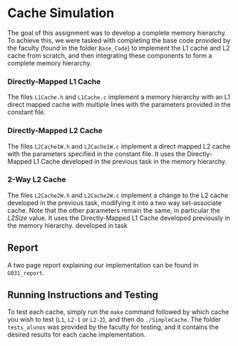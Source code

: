 # Cache Simulation

The goal of this assignment was to develop a complete memory hierarchy. To achieve this, we were tasked with completing the base code provided by the faculty (found in the folder `Base_Code`) to implement the L1 cache and L2 cache from scratch, and then integrating these components to form a complete memory hierarchy.

### Directly-Mapped L1 Cache

The files `L1Cache.h` and `L1Cache.c` implement a memory hierarchy with an L1 direct mapped cache with multiple lines with the parameters provided in the constant file.

### Directly-Mapped L2 Cache

The files `L2Cache1W.h` and `L2Cache1W.c` implement a direct mapped L2 cache with the parameters specified in the constant file. It uses the Directly-Mapped L1 Cache developed in the previous task in the memory hierarchy.

### 2-Way L2 Cache

The files `L2Cache2W.h` and `L2Cache2W.c` implement a change to the L2 cache developed in the previous task, modifying it into a two way set-associate cache. Note that the other parameters remain the same, in particular the _L2Size_ value. It uses the Directly-Mapped L1 Cache developed previously in the memory hierarchy.
developed in task

## Report

A two page report explaining our implementation can be found in `G031_report`.

## Running Instructions and Testing

To test each cache, simply run the `make` command followed by which cache you wish to test (`L1`, `L2-1` or `L2-2`), and then do `./SimpleCache`. The folder `tests_alunos` was provided by the faculty for testing, and it contains the desired results for each cache implementation.